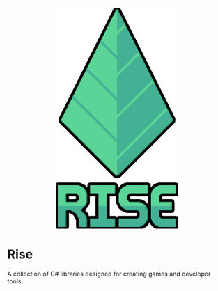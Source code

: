 <p align="center">
  <img width="280" height="508" src="Assets/readme_logo.png">
</p>

# Rise
A collection of C# libraries designed for creating games and developer tools.
